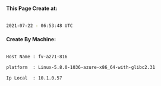 
   
#### This Page Create at:

```bash

2021-07-22 - 06:53:48 UTC

```

#### Create By Machine:

```bash

Host Name : fv-az71-816

platform  : Linux-5.8.0-1036-azure-x86_64-with-glibc2.31

Ip Local  : 10.1.0.57

```

